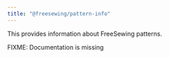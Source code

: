 ```yaml
---
title: "@freesewing/pattern-info"
---
```


This provides information about FreeSewing patterns.

<Warning>

FIXME: Documentation is missing

</Warning>


